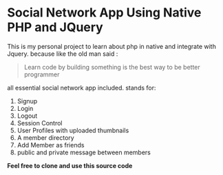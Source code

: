 # Social Network App Using Native PHP and JQuery

This is my personal project to learn about php in native and integrate with Jquery. because like the old man said :

> Learn code by building something is the best way to be better programmer

all essential social network app included. stands for:

1. Signup
2. Login
3. Logout
4. Session Control
5. User Profiles with uploaded thumbnails
6. A member directory
7. Add Member as friends
8. public and private message between members

**Feel free to clone and use this source code**
